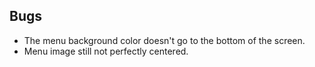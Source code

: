## Bugs
* The menu background color doesn't go to the bottom of the screen.
* Menu image still not perfectly centered.

